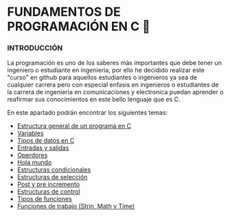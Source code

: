 # FUNDAMENTOS DE PROGRAMACIÓN EN C :checkered_flag:
### INTRODUCCIÓN
La programación es uno de los saberes más importantes que debe tener un ingeniero o estudiante en ingenieria, por ello he decidido realizar este "curso"
en github para aquellos estudiantes o ingenieros ya sea de cualquier carrera pero con especial enfasis en ingenieros o estudiantes de la carrera de
ingenieria en comunicaciones y electronica puedan aprender o reafirmar sus conocimientos en este bello lenguaje que es C.

En este apartado podrán encontrar los siguientes temas:

<ul>
    <li><a href="01 - EstructuraGeneral.md">Estructura general de un programa en C</a></li>
    <li><a href="02 - Variables.md">Variables</a></li>
    <li><a href="03 - TiposDeDatos.md">Tipos de datos en C</a></li>
    <li><a href="04 - EntradaSalida.md">Entradas y salidas</a></li>
    <li><a href="05 - Operadores.md">Operdores</a></li>
    <li><a href="06 - HolaMundo.c">Hola mundo</a></li>
    <li><a href="07 - EstructurasCondicionales/07 - EstructurasCondicionales.md">Estructuras condicionales</a></li>
    <li><a href="08 - EstructurasDeSeleccion/08 - EstructurasDeSeleccion.md">Estructuras de selección</a></li>
    <li><a href="09 - Post&PreIncremento/Post&PreIncremento.md">Post y pre incremento</a></li>
    <li><a href="10 - EstructurasDeControl/10 - EstructurasDeControl.md">Estructuras de control</a></li>
    <li><a href="11 - TiposDeFunciones/11 - Funciones.md">Tipos de funciones</a></li>
    <li><a href="12 - FuncionesDeTrabajo/12 - FuncionesDeTrabajo.md">Funciones de trabajo (Strin, Math y Time)</a></li>
</ul>